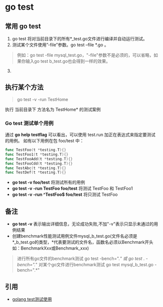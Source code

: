 # go test

## 常用 go test
1. go test 将对当前目录下的所有*_test.go文件进行编译并自动运行测试。
2. 测试某个文件使用”-file”参数。go test –file *.go 。
> 例如：go test -file mysql_test.go，"-file"参数不是必须的，可以省略，如果你输入go test b_test.go也会得到一样的效果。
3. 


## 执行某个方法
> go test -v -run TestHome

执行 当前目录下 方法名为 TestHome* 的测试案例

### Go test 测试单个用例
通过 **go help testflag** 可以看出，可以使用 test.run 加正在表达式来指定要测试的用例。
如有以下用例在包 foo/test 中：
```go
func TestFoo(t *testing.T){}
func TestFoo1(t *testing.T){}
func TestFooAdd(t *testing.T){}
func TestFooCdd(t *testing.T){}
func TestAbc(t *testing.T){}
func TestDef(t *testing.T){}

```


* **go test -v foo/test** 将测试所有的用例 
* **go test -v -run TestFoo foo/test** 将测试 TestFoo 和 TestFoo1
* **go test -v -run ^TestFoo$ foo/test** 将只测试 TestFoo

## 备注
- **go test -v** 表示输出详细信息，无论成功失败,不加"-v"表示只显示未通过的用例结果
- 创建benchmark性能测试用例文件mysql_b_test.go(文件名必须是*_b_test.go的类型，*代表要测试的文件名，函数名必须以Benchmark开头如：BenchmarkXxx或Benchmark_xxx)
> 进行所有go文件的benchmark测试 go test -bench=".*" 或 go test . -bench=".*"
> 对某个go文件进行benchmark测试 go test mysql_b_test.go -bench=".*"

## 引用
- [golang test测试使用](https://studygolang.com/articles/2491)